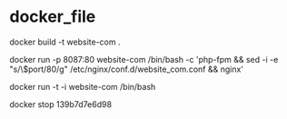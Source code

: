 # docker_file

docker build -t website-com .

docker run -p 8087:80 website-com /bin/bash -c 'php-fpm && sed -i -e "s/\\$port/80/g" /etc/nginx/conf.d/website_com.conf && nginx'

docker run -t -i website-com /bin/bash

docker stop 139b7d7e6d98
